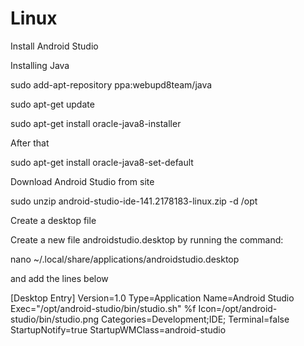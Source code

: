# Linux

Install Android Studio

Installing Java

sudo add-apt-repository ppa:webupd8team/java

sudo apt-get update

sudo apt-get install oracle-java8-installer

After that

sudo apt-get install oracle-java8-set-default

Download Android Studio from site

sudo unzip android-studio-ide-141.2178183-linux.zip -d /opt

Create a desktop file

Create a new file androidstudio.desktop by running the command:

nano ~/.local/share/applications/androidstudio.desktop

and add the lines below

[Desktop Entry]
Version=1.0
Type=Application
Name=Android Studio
Exec="/opt/android-studio/bin/studio.sh" %f
Icon=/opt/android-studio/bin/studio.png
Categories=Development;IDE;
Terminal=false
StartupNotify=true
StartupWMClass=android-studio
